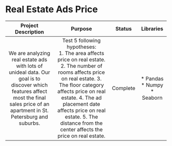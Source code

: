 # Real Estate Ads Price
| **Project Description** 	| **Purpose** 	| **Status** 	| **Libraries** 	|
|:---:	|:---:	|:---:	|:---:	|
| We are analyzing real estate ads  with lots of unideal data.  Our goal is to discover which features  affect most the final sales price of an apartment in St. Petersburg and suburbs. 	| Test 5 following hypotheses:<br> 1. The area affects price on real estate. 2. The number of rooms affects price on real estate. 3. The floor category affects price on  real estate. 4. The ad placement date affects price on real estate. 5. The distance from the center affects the price on real estate. 	|  Complete 	| * Pandas * Numpy * Seaborn	|
